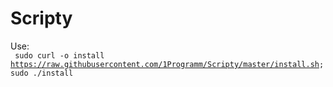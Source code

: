 # Scripty

Use: </br>
<code>
sudo curl -o install https://raw.githubusercontent.com/1Programm/Scripty/master/install.sh; sudo ./install
</code>
